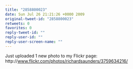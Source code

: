 ```yaml
---
title: "2858800023"
date: Sun Jul 26 21:21:26 +0000 2009
original-tweet-id: "2858800023"
retweets: 0
favorites: 0
reply-tweet-id: ""
reply-user-id: ""
reply-user-screen-name: ""
---
```

Just uploaded 1 new photo to my Flickr page: http://<a href="https://www.flickr.com/photos/richardsaunders/3759634216/">www.flickr.com/photos/richardsaunders/3759634216/</a>
